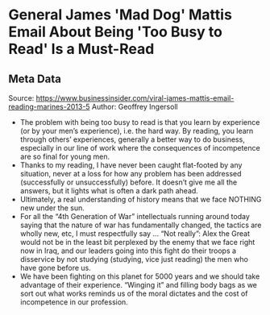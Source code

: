 # General James 'Mad Dog' Mattis Email About Being 'Too Busy to Read' Is a Must-Read

## Meta Data

Source:  https://www.businessinsider.com/viral-james-mattis-email-reading-marines-2013-5 
Author: Geoffrey Ingersoll

- The problem with being too busy to read is that you learn by experience (or by your men’s experience), i.e. the hard way. By reading, you learn through others’ experiences, generally a better way to do business, especially in our line of work where the consequences of incompetence are so final for young men.
- Thanks to my reading, I have never been caught flat-footed by any situation, never at a loss for how any problem has been addressed (successfully or unsuccessfully) before. It doesn’t give me all the answers, but it lights what is often a dark path ahead.
- Ultimately, a real understanding of history means that we face NOTHING new under the sun.
- For all the “4th Generation of War” intellectuals running around today saying that the nature of war has fundamentally changed, the tactics are wholly new, etc, I must respectfully say … “Not really”: Alex the Great would not be in the least bit perplexed by the enemy that we face right now in Iraq, and our leaders going into this fight do their troops a disservice by not studying (studying, vice just reading) the men who have gone before us.
- We have been fighting on this planet for 5000 years and we should take advantage of their experience. “Winging it” and filling body bags as we sort out what works reminds us of the moral dictates and the cost of incompetence in our profession.
